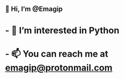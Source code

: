 ## 👋 Hi, I’m @Emagip
# - 👀 I’m interested in Python
# - 📫 You can reach me at emagip@protonmail.com

